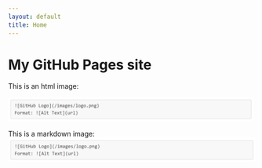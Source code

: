 ```yaml
---
layout: default
title: Home
---
```


# My GitHub Pages site
This is an html image:

<img src="Images/AltText.png" width="500">

This is a markdown image:
![This image is a test](Images/AltText.png)

